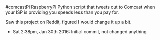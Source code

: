 #comcastPi
RaspberryPi Python script that tweets out to Comcast when your ISP is providing you speeds less than you pay for.


Saw this project on Reddit, figured I would change it up a bit.


- Sat 2:38pm, Jan 30th 2016: Initial commit, not changed anything
